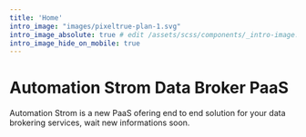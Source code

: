 ```yaml
---
title: 'Home'
intro_image: "images/pixeltrue-plan-1.svg"
intro_image_absolute: true # edit /assets/scss/components/_intro-image.scss for full control
intro_image_hide_on_mobile: true
---
```


# Automation Strom Data Broker PaaS

Automation Strom is a new PaaS ofering end to end solution for your data brokering services, wait new informations soon.
